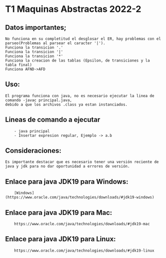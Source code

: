 # T1 Maquinas Abstractas 2022-2
## Datos importantes;
    No funciona en su completitud el desglosar el ER, hay problemas con el parseo(Problemas al parsear el caracter '|').
    Funciona la transicion '.'
    Funciona la transicion '|'
    Funciona la transicion '*'
    Funciona la creacion de las tablas (Epsilon, de transiciones y la tabla final)
    Funciona AFND->AFD
## Uso:
	El programa funciona con java, no es necesario ejecutar la linea de comando -javac principal.java,
	debido a que los archivos .class ya estan instanciados.
## Lineas de comando a ejecutar
		- java principal
		- Insertar expresion regular, Ejemplo -> a.b
## Consideraciones:
	Es importante destacar que es necesario tener una versión reciente de java y jdk para no dar oportunidad a errores de versión. 
## Enlace para java JDK19 para Windows: 
		[Windows](https://www.oracle.com/java/technologies/downloads/#jdk19-windows)
## Enlace para java JDK19 para Mac: 
		https://www.oracle.com/java/technologies/downloads/#jdk19-mac 
## Enlace para java JDK19 para Linux: 
		https://www.oracle.com/java/technologies/downloads/#jdk19-linux 
